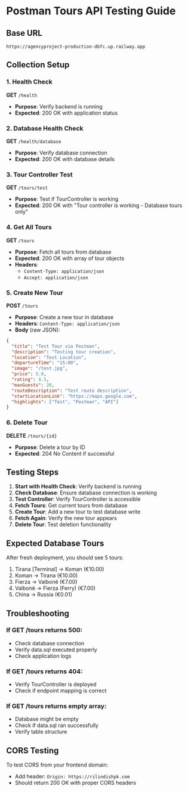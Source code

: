 # Postman Tours API Testing Guide

## Base URL
```
https://agencyproject-production-dbfc.up.railway.app
```

## Collection Setup

### 1. Health Check
**GET** `/health`
- **Purpose**: Verify backend is running
- **Expected**: 200 OK with application status

### 2. Database Health Check
**GET** `/health/database`
- **Purpose**: Verify database connection
- **Expected**: 200 OK with database details

### 3. Tour Controller Test
**GET** `/tours/test`
- **Purpose**: Test if TourController is working
- **Expected**: 200 OK with "Tour controller is working - Database tours only"

### 4. Get All Tours
**GET** `/tours`
- **Purpose**: Fetch all tours from database
- **Expected**: 200 OK with array of tour objects
- **Headers**: 
  - `Content-Type: application/json`
  - `Accept: application/json`

### 5. Create New Tour
**POST** `/tours`
- **Purpose**: Create a new tour in database
- **Headers**: `Content-Type: application/json`
- **Body** (raw JSON):
```json
{
  "title": "Test Tour via Postman",
  "description": "Testing tour creation",
  "location": "Test Location",
  "departureTime": "15:00",
  "image": "/test.jpg",
  "price": 5.0,
  "rating": 4.5,
  "maxGuests": 20,
  "routeDescription": "Test route description",
  "startLocationLink": "https://maps.google.com",
  "highlights": ["Test", "Postman", "API"]
}
```

### 6. Delete Tour
**DELETE** `/tours/{id}`
- **Purpose**: Delete a tour by ID
- **Expected**: 204 No Content if successful

## Testing Steps

1. **Start with Health Check**: Verify backend is running
2. **Check Database**: Ensure database connection is working
3. **Test Controller**: Verify TourController is accessible
4. **Fetch Tours**: Get current tours from database
5. **Create Tour**: Add a new tour to test database write
6. **Fetch Again**: Verify the new tour appears
7. **Delete Tour**: Test deletion functionality

## Expected Database Tours

After fresh deployment, you should see 5 tours:
1. Tirana [Terminal] → Koman (€10.00)
2. Koman → Tirana (€10.00)
3. Fierza → Valbonë (€7.00)
4. Valbonë → Fierza (Ferry) (€7.00)
5. China → Russia (€0.01)

## Troubleshooting

### If GET /tours returns 500:
- Check database connection
- Verify data.sql executed properly
- Check application logs

### If GET /tours returns 404:
- Verify TourController is deployed
- Check if endpoint mapping is correct

### If GET /tours returns empty array:
- Database might be empty
- Check if data.sql ran successfully
- Verify table structure

## CORS Testing

To test CORS from your frontend domain:
- Add header: `Origin: https://rilindishpk.com`
- Should return 200 OK with proper CORS headers

